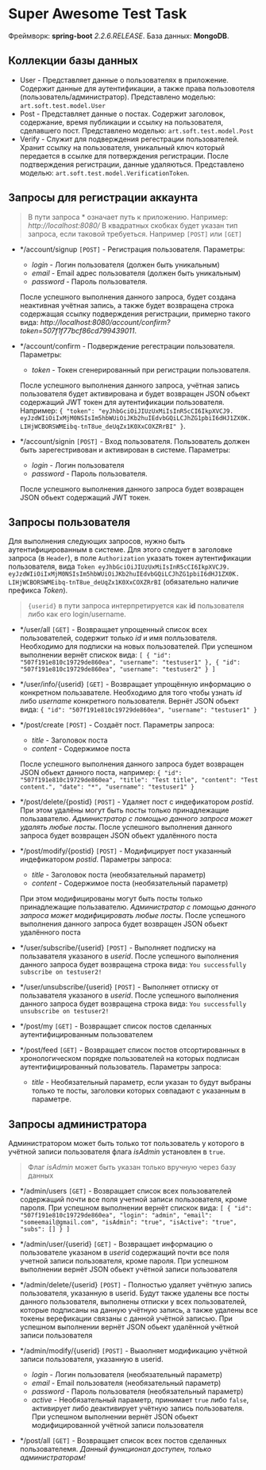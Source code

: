 # **Super Awesome Test Task**

Фреймворк: **spring-boot** *2.2.6.RELEASE*.
База данных: **MongoDB**.

## Коллекции базы данных
 - User - Представляет данные о пользователях в приложение. Содержит данные для аутентификации, а также права пользовотеля (пользователь/администратор). Представлено моделью: `art.soft.test.model.User`
 - Post - Представляет данные о постах. Содержит заголовок, содержание, время публикации и ссылку на пользователя, сделавшего пост. Представлено моделью: `art.soft.test.model.Post`
 - Verify - Служит для подверждения регестрации пользователей. Хранит ссылку на пользователя, уникальный ключ который передается в ссылке для потверждения регистрации. После подтверждения регистрации, данные удаляються. Представлено моделью: `art.soft.test.model.VerificationToken`.

## Запросы для регистрации аккаунта
> В пути запроса * означает путь к приложению. Например: *http://localhost:8080/*
> В квадратных скобках будет указан тип запроса, если таковой требуеться. Например `[POST]` или `[GET]`

 - */account/signup `[POST]` - Регистрация пользователя. Параметры:
   + *login* - Логин пользователя (должен быть уникальным)
   + *email* - Email адрес пользователя (должен быть уникальным)
   + *password* - Пароль пользователя.

   После успешного выполнения данного запроса, будет создана неактивная учётная запись, а также будет возвращена строка содержащая ссылку подверждения регистрации, примерно такого вида: *http://localhost:8080/account/confirm?token=507f1f77bcf86cd799439011*.

 - */account/confirm - Подверждение регестрации пользователя. Параметры:
   + *token* - Токен сгенерированный при регистрации пользователя.

   После успешного выполнения данного запроса, учётная запись пользователя будет активирована и будет возвращен JSON обьект содержащий JWT токен для аутентификации пользователя. Например: `{ "token": "eyJhbGciOiJIUzUxMiIsInR5cCI6IkpXVCJ9.
eyJzdWIiOiIxMjM0NSIsIm5hbWUiOiJKb2huIEdvbGQiLCJhZG1pbiI6dHJ1ZX0K.
LIHjWCBORSWMEibq-tnT8ue_deUqZx1K0XxCOXZRrBI" }`.

 - */account/signin `[POST]` - Вход пользователя. Пользователь должен быть зарегестривован и активирован в системе. Параметры:
   + *login* - Логин пользователя
   + *password* - Пароль пользователя.

   После успешного выполнения данного запроса будет возвращен JSON обьект содержащий JWT токен.

## Запросы пользователя
Для выполнения следующих запросов, нужно быть аутентифицированным в системе. Для этого следует в заголовке запроса (в `Header`), в поле `Authorization` указать токен аутентификации пользователя, вида `Token eyJhbGciOiJIUzUxMiIsInR5cCI6IkpXVCJ9.
eyJzdWIiOiIxMjM0NSIsIm5hbWUiOiJKb2huIEdvbGQiLCJhZG1pbiI6dHJ1ZX0K.
LIHjWCBORSWMEibq-tnT8ue_deUqZx1K0XxCOXZRrBI` (обязательно наличие префикса *Token*).
> `{userid}` в пути запроса интерпретируется как **id** пользователя либо как его login/username.

 - */user/all `[GET]` - Возвращает упрощенный список всех пользователей, содержит только *id* и имя полльзователя. Необходимо для подписки на новых пользователей. При успешном выполнении вернёт спискок вида:
 `[ { "id": "507f191e810c19729de860ea", "username": "testuser1" }, { "id": "507f191e810c19729de860ea", "username": "testuser2" } ]`

 - */user/info/{userid} `[GET]` - Возвращает упрощённую информацию о конкретном пользавателе. Необходимо для того чтобы узнать *id* либо *username* конкретного пользователя. Вернёт JSON обьект вида:
 `{ "id": "507f191e810c19729de860ea", "username": "testuser1" }`

 - */post/create `[POST]` - Создаёт пост. Параметры запроса:
   + *title* - Заголовок поста
   + *content* - Содержимое поста

   После успешного выполнения данного запроса будет возвращен JSON обьект данного поста, например:
   `{ "id": "507f191e810c19729de860ea", "title": "Test title", "content": "Test content.", "date": "*", "username": "testuser1" }`

 - */post/delete/{postid} `[POST]` - Удаляет пост с индефикатором *postid*. При этом удалёны могут быть посты только принадлежащие пользавателю. *Администратор с помощью данного запроса может удалять любые посты*. После успешного выполнения данного запроса будет возвращен JSON обьект удалённого поста
  
 - */post/modify/{postid} `[POST]` - Модифицирует пост указанный индефикатором *postid*. Параметры запроса:
   + *title* - Заголовок поста (необязательный параметр)
   + *content* - Содержимое поста (необязательный параметр)

   При этом модифицированы могут быть посты только принадлежащие пользавателю. *Администратор с помощью данного запроса может модифицировать любые посты*. После успешного выполнения данного запроса будет возвращен JSON обьект удалённого поста

 - */user/subscribe/{userid} `[POST]` - Выполняет подписку на пользавателя указаного в *userid*. После успешного выполнения данного запроса будет возвращена строка вида: `You successfully subscribe on testuser2!`
  
 - */user/unsubscribe/{userid} `[POST]` - Выполняет отписку от пользавателя указаного в *userid*. После успешного выполнения данного запроса будет возвращена строка вида: `You successfully unsubscribe on testuser2!`
 
 - */post/my `[GET]` - Возвращает список постов сделанных аутентифицированным пользователем

 - */post/feed `[GET]` - Возвращает список постов отсортированных в хронологическом порядке пользователей на которых подписан аутентифицированный пользователь. Параметры запроса:
   + *title* - Необязательный параметр, если указан то будут выбраны только те посты, заголовки которых совпадают с указанным в параметре.

## Запросы администратора
Администратором может быть только тот пользователь у которого в учётной записи пользователя флага *isAdmin* установлен в `true`.
> Флаг *isAdmin* может быть указан только вручную через базу данных

 - */admin/users `[GET]` - Возвращает список всех пользователей содержащий почти все поля учетной записи пользователя, кроме пароля. При успешном выполнении вернёт спискок вида:
 `[ { "id": "507f191e810c19729de860ea", "login": "admin", "email": "someemail@gmail.com", "isAdmin": "true", "isActive": "true", "subs": [] } ]`

 - */admin/user/{userid} `[GET]` - Возвращает информацию о пользователе указаном в *userid* содержащий почти все поля учетной записи пользователя, кроме пароля. При успешном выполнении вернёт JSON обьект учётной записи пользователя

 - */admin/delete/{userid} `[POST]` - Полностью удаляет учётную запись пользователя, указанную в userid. Будут также удалены все посты данного пользователя, выполнены отписки у всех пользователей, которые подписаны на данную учётную запись, а также удалены все токены верефикации связаны с данной учётной записью. При успешном выполнении вернёт JSON обьект удалённой учётной записи пользователя

 - */admin/modify/{userid} `[POST]` - Выаолняет модификацию учётной записи пользователя, указанную в userid.
   + *login* - Логин пользователя (необязательный параметр)
   + *email* - Email пользователя (необязательный параметр)
   + *password* - Пароль пользователя (необязательный параметр)
   + *active* - Необязательный параметр, принимает `true` либо `false`, активирует либо деактивирует учётную запись пользователя.
   При успешном выполнении вернёт JSON обьект модифицированной учётной записи пользователя

 - */post/all `[GET]` - Возвращает список всех постов сделанных пользователемя. *Данный функционал доступен, только администраторам!*